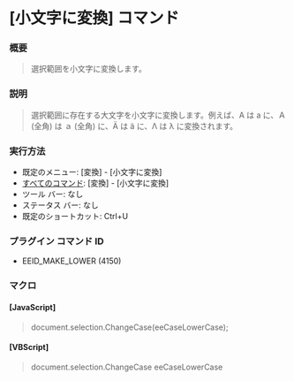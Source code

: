 # \[小文字に変換\] コマンド

### 概要

> 選択範囲を小文字に変換します。

### 説明

> 選択範囲に存在する大文字を小文字に変換します。例えば、A は a に、Ａ (全角) は ａ (全角) に、Ä は ä に、Λ は λ に変換されます。

### 実行方法

- 既定のメニュー: \[変換\] \- \[小文字に変換\]
- [すべてのコマンド](../../glossary/allcommands): \[変換\] \- \[小文字に変換\]
- ツール バー: なし
- ステータス バー: なし
- 既定のショートカット: Ctrl+U

### プラグイン コマンド ID

- EEID\_MAKE\_LOWER (4150)

### マクロ

#### \[JavaScript\]

> document.selection.ChangeCase(eeCaseLowerCase);

#### \[VBScript\]

> document.selection.ChangeCase eeCaseLowerCase
